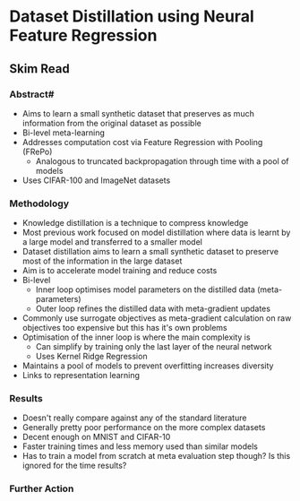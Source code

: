 # Dataset Distillation using Neural Feature Regression
## Skim Read
### Abstract#
* Aims to learn a small synthetic dataset that preserves as much information from the original dataset as possible
* Bi-level meta-learning 
* Addresses computation cost via Feature Regression with Pooling (FRePo)
	* Analogous to truncated backpropagation through time with a pool of models
* Uses CIFAR-100 and ImageNet datasets

### Methodology
* Knowledge distillation is a technique to compress knowledge
* Most previous work focused on model distillation where data is learnt by a large model and transferred to a smaller model
* Dataset distillation aims to learn a small synthetic dataset to preserve most of the information in the large dataset
* Aim is to accelerate model training and reduce costs
* Bi-level
	* Inner loop optimises model parameters on the distilled data (meta-parameters)
	* Outer loop refines the distilled data with meta-gradient updates
* Commonly use surrogate objectives as meta-gradient calculation on raw objectives too expensive but this has it's own problems
* Optimisation of the inner loop is where the main complexity is
	* Can simplify by training only the last layer of the neural network
	* Uses Kernel Ridge Regression
* Maintains a pool of models to prevent overfitting increases diversity
* Links to representation learning

### Results
* Doesn't really compare against any of the standard literature
* Generally pretty poor performance on the more complex datasets
* Decent enough on MNIST and CIFAR-10
* Faster training times and less memory used than similar models
* Has to train a model from scratch at meta evaluation step though? Is this ignored for the time results?

### Further Action

